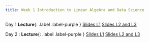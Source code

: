 ```yaml
---
title: Week 1 Introduction to Linear Algebra and Data Science
---
```


 Day 1
 **Lecture**{: .label .label-purple }
[Slides L1](https://yijiezcn.github.io/MAT2041-23F/assets/slides/L1/Lec1.pdf)
[Slides L2 and L3](https://yijiezcn.github.io/MAT2041-23F/assets/slides/L2/Lec1.pdf)

Day 2
: **Lecture**{: .label .label-purple }
[Slides L1](https://yijiezcn.github.io/MAT2041-23F/assets/slides/L1/Lec2.pdf)
[Slides L2 and L3](https://yijiezcn.github.io/MAT2041-23F/assets/slides/L2/Lec2.pdf)



